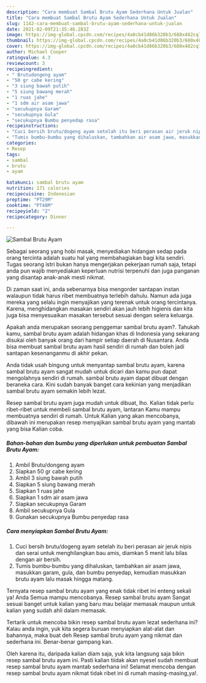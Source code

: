 ```yaml
---
description: "Cara membuat Sambal Brutu Ayam Sederhana Untuk Jualan"
title: "Cara membuat Sambal Brutu Ayam Sederhana Untuk Jualan"
slug: 1142-cara-membuat-sambal-brutu-ayam-sederhana-untuk-jualan
date: 2021-02-09T21:35:48.283Z
image: https://img-global.cpcdn.com/recipes/4a0cb41d86b320b3/680x482cq70/sambal-brutu-ayam-foto-resep-utama.jpg
thumbnail: https://img-global.cpcdn.com/recipes/4a0cb41d86b320b3/680x482cq70/sambal-brutu-ayam-foto-resep-utama.jpg
cover: https://img-global.cpcdn.com/recipes/4a0cb41d86b320b3/680x482cq70/sambal-brutu-ayam-foto-resep-utama.jpg
author: Michael Cooper
ratingvalue: 4.3
reviewcount: 3
recipeingredient:
- " Brutudongeng ayam"
- "50 gr cabe kering"
- "3 siung bawah putih"
- "5 siung bawang merah"
- "1 ruas jahe"
- "1 sdm air asam jawa"
- "secukupnya Garam"
- "secukupnya Gula"
- "secukupnya Bumbu penyedap rasa"
recipeinstructions:
- "Cuci bersih brutu/dogeng ayam setelah itu beri perasan air jeruk nipis dan serai untuk menghilangkan bau amis, diamkan 5 menit lalu bilas dengan air bersih."
- "Tumis bumbu-bumbu yang dihaluskan, tambahkan air asam jawa, masukkan garam, gula, dan bumbu penyedap, kemudian masukkan brutu ayam lalu masak hingga matang."
categories:
- Resep
tags:
- sambal
- brutu
- ayam

katakunci: sambal brutu ayam 
nutrition: 171 calories
recipecuisine: Indonesian
preptime: "PT29M"
cooktime: "PT48M"
recipeyield: "2"
recipecategory: Dinner

---
```



![Sambal Brutu Ayam](https://img-global.cpcdn.com/recipes/4a0cb41d86b320b3/680x482cq70/sambal-brutu-ayam-foto-resep-utama.jpg)

Sebagai seorang yang hobi masak, menyediakan hidangan sedap pada orang tercinta adalah suatu hal yang membahagiakan bagi kita sendiri. Tugas seorang istri bukan hanya mengerjakan pekerjaan rumah saja, tetapi anda pun wajib menyediakan keperluan nutrisi terpenuhi dan juga panganan yang disantap anak-anak mesti nikmat.

Di zaman  saat ini, anda sebenarnya bisa mengorder santapan instan walaupun tidak harus ribet membuatnya terlebih dahulu. Namun ada juga mereka yang selalu ingin menyajikan yang terenak untuk orang tercintanya. Karena, menghidangkan masakan sendiri akan jauh lebih higienis dan kita juga bisa menyesuaikan masakan tersebut sesuai dengan selera keluarga. 



Apakah anda merupakan seorang penggemar sambal brutu ayam?. Tahukah kamu, sambal brutu ayam adalah hidangan khas di Indonesia yang sekarang disukai oleh banyak orang dari hampir setiap daerah di Nusantara. Anda bisa membuat sambal brutu ayam hasil sendiri di rumah dan boleh jadi santapan kesenanganmu di akhir pekan.

Anda tidak usah bingung untuk menyantap sambal brutu ayam, karena sambal brutu ayam sangat mudah untuk dicari dan kamu pun dapat mengolahnya sendiri di rumah. sambal brutu ayam dapat dibuat dengan beraneka cara. Kini sudah banyak banget cara kekinian yang menjadikan sambal brutu ayam semakin lebih lezat.

Resep sambal brutu ayam juga mudah untuk dibuat, lho. Kalian tidak perlu ribet-ribet untuk membeli sambal brutu ayam, lantaran Kamu mampu membuatnya sendiri di rumah. Untuk Kalian yang akan mencobanya, dibawah ini merupakan resep menyajikan sambal brutu ayam yang mantab yang bisa Kalian coba.

<!--inarticleads1-->

##### Bahan-bahan dan bumbu yang diperlukan untuk pembuatan Sambal Brutu Ayam:

1. Ambil  Brutu/dongeng ayam
1. Siapkan 50 gr cabe kering
1. Ambil 3 siung bawah putih
1. Siapkan 5 siung bawang merah
1. Siapkan 1 ruas jahe
1. Siapkan 1 sdm air asam jawa
1. Siapkan secukupnya Garam
1. Ambil secukupnya Gula
1. Gunakan secukupnya Bumbu penyedap rasa




<!--inarticleads2-->

##### Cara menyiapkan Sambal Brutu Ayam:

1. Cuci bersih brutu/dogeng ayam setelah itu beri perasan air jeruk nipis dan serai untuk menghilangkan bau amis, diamkan 5 menit lalu bilas dengan air bersih.
1. Tumis bumbu-bumbu yang dihaluskan, tambahkan air asam jawa, masukkan garam, gula, dan bumbu penyedap, kemudian masukkan brutu ayam lalu masak hingga matang.




Ternyata resep sambal brutu ayam yang enak tidak ribet ini enteng sekali ya! Anda Semua mampu mencobanya. Resep sambal brutu ayam Sangat sesuai banget untuk kalian yang baru mau belajar memasak maupun untuk kalian yang sudah ahli dalam memasak.

Tertarik untuk mencoba bikin resep sambal brutu ayam lezat sederhana ini? Kalau anda ingin, yuk kita segera buruan menyiapkan alat-alat dan bahannya, maka buat deh Resep sambal brutu ayam yang nikmat dan sederhana ini. Benar-benar gampang kan. 

Oleh karena itu, daripada kalian diam saja, yuk kita langsung saja bikin resep sambal brutu ayam ini. Pasti kalian tiidak akan nyesel sudah membuat resep sambal brutu ayam mantab sederhana ini! Selamat mencoba dengan resep sambal brutu ayam nikmat tidak ribet ini di rumah masing-masing,ya!.

